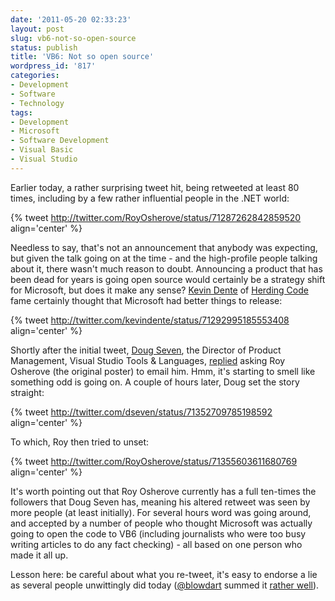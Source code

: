 ```yaml
---
date: '2011-05-20 02:33:23'
layout: post
slug: vb6-not-so-open-source
status: publish
title: 'VB6: Not so open source'
wordpress_id: '817'
categories:
- Development
- Software
- Technology
tags:
- Development
- Microsoft
- Software Development
- Visual Basic
- Visual Studio
---
```


Earlier today, a rather surprising tweet hit, being retweeted at least 80 times, including by a few rather influential people in the .NET world:

{% tweet http://twitter.com/RoyOsherove/status/71287262842859520 align='center' %}

Needless to say, that's not an announcement that anybody was expecting, but given the talk going on at the time - and the high-profile people talking about it, there wasn't much reason to doubt. Announcing a product that has been dead for years is going open source would certainly be a strategy shift for Microsoft, but does it make any sense? [Kevin Dente](http://twitter.com/#!/kevindente) of [Herding Code](http://herdingcode.com/) fame certainly thought that Microsoft had better things to release:

{% tweet http://twitter.com/kevindente/status/71292995185553408 align='center' %}

Shortly after the initial tweet, [Doug Seven](http://www.dougseven.com/), the Director of Product Management, Visual Studio Tools & Languages, [replied](http://twitter.com/#!/dseven/status/71316722854002688) asking Roy Osherove (the original poster) to email him. Hmm, it's starting to smell like something odd is going on. A couple of hours later, Doug set the story straight:

{% tweet http://twitter.com/dseven/status/71352709785198592 align='center' %}

To which, Roy then tried to unset:

{% tweet http://twitter.com/RoyOsherove/status/71355603611680769 align='center' %}

It's worth pointing out that Roy Osherove currently has a full ten-times the followers that Doug Seven has, meaning his altered retweet was seen by more people (at least initially). For several hours word was going around, and accepted by a number of people who thought Microsoft was actually going to open the code to VB6 (including journalists who were too busy writing articles to do any fact checking) - all based on one person who made it all up.

Lesson here: be careful about what you re-tweet, it's easy to endorse a lie as several people unwittingly did today ([@blowdart](http://twitter.com/#!/blowdart) summed it [rather well](http://twitter.com/#!/blowdart/status/71370740934524928)).
